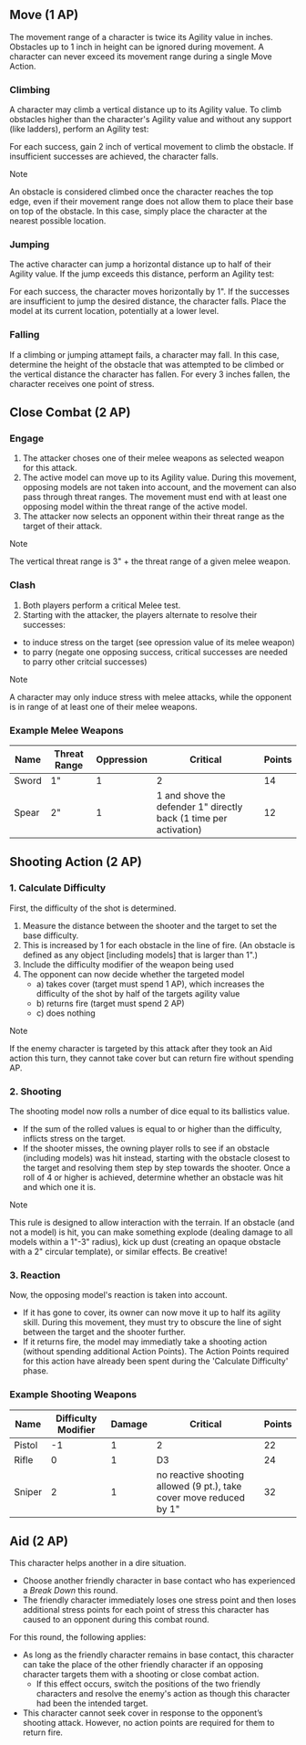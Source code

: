 ## Move (1 AP)
The movement range of a character is twice its Agility value in inches. Obstacles up to 1 inch in height can be ignored during movement. 
A character can never exceed its movement range during a single Move Action.

### Climbing 
A character may climb a vertical distance up to its Agility value. 
To climb obstacles higher than the character's Agility value and without any support (like ladders), perform an Agility test:

For each success, gain 2 inch of vertical movement to climb the obstacle. If insufficient successes are achieved, the character falls. 

> [!Note]
> An obstacle is considered climbed once the character reaches the top edge, even if their movement range does not allow them to place their base on top of the obstacle. In this case, simply place the character at the nearest possible location.

### Jumping
The active character can jump a horizontal distance up to half of their Agility value.
If the jump exceeds this distance, perform an Agility test:

For each success, the character moves horizontally by 1". If the successes are insufficient to jump the desired distance, the character falls.
Place the model at its current location, potentially at a lower level.

### Falling
If a climbing or jumping attamept fails, a character may fall. In this case, determine the height of the obstacle that was attempted to be climbed or the vertical distance the character has fallen.
For every 3 inches fallen, the character receives one point of stress.

## Close Combat (2 AP)

### Engage
1. The attacker choses one of their melee weapons as selected weapon for this attack. 
2. The active model can move up to its Agility value. During this movement, opposing models are not taken into account, and the movement can also pass through threat ranges. The movement must end with at least one opposing model within the threat range of the active model.
3. The attacker now selects an opponent within their threat range as the target of their attack.

> [!Note]
> The vertical threat range is 3" + the threat range of a given melee weapon.

### Clash 
1. Both players perform a critical Melee test.
2. Starting with the attacker, the players alternate to resolve their successes:
  - to induce stress on the target (see opression value of its melee weapon)
  - to parry (negate one opposing success, critical successes are needed to parry other critcial successes)

> [!Note]
> A character may only induce stress with melee attacks, while the opponent is in range of at least one of their melee weapons.

### Example Melee Weapons
| Name    | Threat Range | Oppression    | Critical                                                            | Points |
|---------|--------------|---------------|---------------------------------------------------------------------|--------| 
| Sword   | 1"           | 1             | 2                                                                   | 14     |
| Spear   | 2"           | 1             | 1  and shove the defender 1" directly back (1 time per activation)  | 12     |

## Shooting Action (2 AP)

### 1. Calculate Difficulty
First, the difficulty of the shot is determined. 

1. Measure the distance between the shooter and the target to set the base difficulty. 
2. This is increased by 1 for each obstacle in the line of fire. (An obstacle is defined as any object [including models] that is larger than 1".)
3. Include the difficulty modifier of the weapon being used
4. The opponent can now decide whether the targeted model
    - a) takes cover (target must spend 1 AP), which increases the difficulty of the shot by half of the targets agility value
    - b) returns fire (target must spend 2 AP)
    - c) does nothing
  
> [!Note]
> If the enemy character is targeted by this attack after they took an Aid action this turn, they cannot take cover but can return fire without spending AP.

### 2. Shooting
The shooting model now rolls a number of dice equal to its ballistics value. 
- If the sum of the rolled values is equal to or higher than the difficulty, inflicts stress on the target. 
- If the shooter misses, the owning player rolls to see if an obstacle (including models) was hit instead, starting with the obstacle closest to the target and resolving them step by step towards the shooter. Once a roll of 4 or higher is achieved, determine whether an obstacle was hit and which one it is.

> [!Note]
> This rule is designed to allow interaction with the terrain. If an obstacle (and not a model) is hit, you can make something explode (dealing damage to all models within a 1"-3" radius), kick up dust (creating an opaque obstacle with a 2" circular template), or similar effects. Be creative!

### 3. Reaction
Now, the opposing model's reaction is taken into account. 
- If it has gone to cover, its owner can now move it up to half its agility skill. During this movement, they must try to obscure the line of sight between the target and the shooter further.
- If it returns fire, the model may immediatly take a shooting action (without spending additional Action Points). The Action Points required for this action have already been spent during the 'Calculate Difficulty' phase.

### Example Shooting Weapons
| Name            | Difficulty Modifier | Damage        | Critical                                                                    | Points |
|-----------------|---------------------|---------------|-----------------------------------------------------------------------------|--------| 
| Pistol          | -1                  | 1             | 2                                                                           | 22     |
| Rifle           | 0                   | 1             | D3                                                                          | 24     |
| Sniper          | 2                   | 1             | no reactive shooting allowed (9 pt.), take cover move reduced by 1"         | 32     |

## Aid (2 AP)

This character helps another in a dire situation. 
- Choose another friendly character in base contact who has experienced a _Break Down_ this round.
- The friendly character immediately loses one stress point and then loses additional stress points for each point of stress this character has caused to an opponent during this combat round.

For this round, the following applies: 

- As long as the friendly character remains in base contact, this character can take the place of the other friendly character if an opposing character targets them with a shooting or close combat action.
  - If this effect occurs, switch the positions of the two friendly characters and resolve the enemy's action as though this character had been the intended target.
- This character cannot seek cover in response to the opponent’s shooting attack. However, no action points are required for them to return fire.
